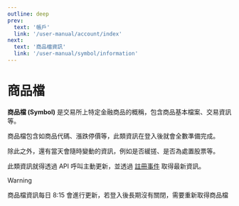 ```yaml
---
outline: deep
prev:
  text: '帳戶'
  link: '/user-manual/account/index'
next:
  text: '商品檔資訊'
  link: '/user-manual/symbol/information'
---
```


# 商品檔

**商品檔 (Symbol)** 是交易所上特定金融商品的概稱，包含商品基本檔案、交易資訊等。

商品檔包含如商品代碼、漲跌停價等，此類資訊在登入後就會全數準備完成。

除此之外，還有當天會隨時變動的資訊，例如是否緩搓、是否為處置股票等。

此類資訊就得透過 API 呼叫主動更新，並透過 [註冊事件](../../getting-started/event-registration) 取得最新資訊。

> [!WARNING]
> 
> 商品檔資訊每日 8:15 會進行更新，若登入後長期沒有關閉，需要重新取得商品檔